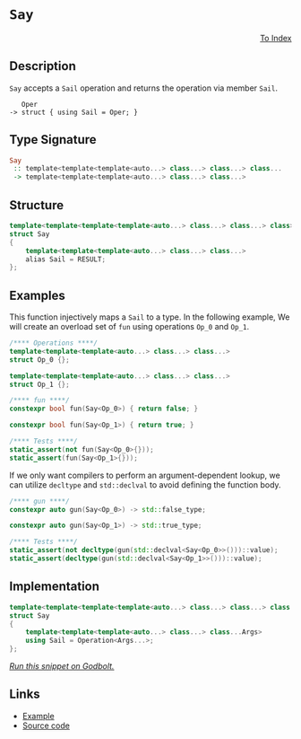 <!-- Copyright 2024 Feng Mofan
SPDX-License-Identifier: Apache-2.0 -->

# `Say`

<p style='text-align: right;'><a href="../utilities.md#say">To Index</a></p>

## Description

`Say` accepts a `Sail` operation and returns the operation via member `Sail`.

<pre><code>   Oper
-> struct { using Sail = Oper; }</code></pre>

## Type Signature

```Haskell
Say
 :: template<template<template<auto...> class...> class...> class...
 -> template<template<template<auto...> class...> class...>
```

## Structure

```C++
template<template<template<template<auto...> class...> class...> class>
struct Say
{
    template<template<template<auto...> class...> class...>
    alias Sail = RESULT;
};
```

## Examples

This function injectively maps a `Sail` to a type.
In the following example, We will create an overload set of `fun` using operations `Op_0` and `Op_1`.

```C++
/**** Operations ****/
template<template<template<auto...> class...> class...>
struct Op_0 {};

template<template<template<auto...> class...> class...>
struct Op_1 {};

/**** fun ****/
constexpr bool fun(Say<Op_0>) { return false; }

constexpr bool fun(Say<Op_1>) { return true; }

/**** Tests ****/
static_assert(not fun(Say<Op_0>{}));
static_assert(fun(Say<Op_1>{}));
```

If we only want compilers to perform an argument-dependent lookup, we can utilize `decltype` and `std::declval` to avoid defining the function body.

```C++
/**** gun ****/
constexpr auto gun(Say<Op_0>) -> std::false_type;

constexpr auto gun(Say<Op_1>) -> std::true_type;

/**** Tests ****/
static_assert(not decltype(gun(std::declval<Say<Op_0>>()))::value);
static_assert(decltype(gun(std::declval<Say<Op_1>>()))::value);
```

## Implementation

```C++
template<template<template<template<auto...> class...> class...> class Operation>
struct Say
{
    template<template<template<auto...> class...> class...Args>
    using Sail = Operation<Args...>;
};
```

[*Run this snippet on Godbolt.*](https://godbolt.org/#z:OYLghAFBqd5QCxAYwPYBMCmBRdBLAF1QCcAaPECAMzwBtMA7AQwFtMQByARg9KtQYEAysib0QXACx8BBAKoBnTAAUAHpwAMvAFYTStJg1DIApACYAQuYukl9ZATwDKjdAGFUtAK4sGIAGzSrgAyeAyYAHI%2BAEaYxCCSAKykAA6oCoRODB7evgHSaRmOAqHhUSyx8Um2mPbFDEIETMQEOT5%2BgTV1WY3NBKWRMXEJyQpNLW15nWN9A%2BWVIwCUtqhexMjsHAD0AFR7%2BweHR/tbJhoAgrv7ANQAkiwp9GyCTPXXB6cXV8c/x5/nZ3OBEwDwMwJMAGY3MDQa9MJDoSDHnCETDkeCoUwvEQAHR4yHYa7IAwKBR4nEEokksn4iGE4lMUnXADyKTiryyBMBY2IXgc1yETAAnoCTAB2KwXa7S65osHwqFylGKpHyhFY3G0%2BnU8mUhmk8nnYjABRcqUyrwZIwCph0a6QgAiLLZxA5AgRRpNurpkMlALFDt9oq%2Bv1DH0B3x21wAYnhiGNrthVKxHph3icI2Gs/9MzdWez6gp03t/kqMYjYeWywq3BrUN7tYyaRS6VSmw3uQRefzWQB9DT2iXiwMQv2A6uo1XKivomt1httg1axfNs3nHl8gjO3tcQdWANBi65vbXKheBjFnb/NAMMaYVQpYjXaKoTyn88QQUiqF9jQExZ7tcxCYAQawXlQYhKL6g6BkeFw3neD5Pi%2Bb5ngwn7CgifZcP%2BgHAaBxAXl2XgKhYMHBpcBzXAAKpgYxFuGFwzI4yC9k2cQEBADCoFuaEYd%2Bbi/lyQ4BosiyHuuTQsWxpIcdQH5flhKQ7sJ%2B4OmJEnHlmvz/JGAqYDe6CJsmoJpoxlHaaGOZHmYEJhMSXhYPaipCmyvZdraBCmj6cEWSewDnpe14CIhj7XHW1wBehik/spf50gBAC0lJjOgIAgBBtBKO5rmkRRCHAkh4XYqgkUKZhsUqQl1zJa2qXpcRmA5WymkhjctH0UFnYcqx7EtFxPHXFgxIELl0AfvVIDDbQABuYgIjFglxVydIQGJizpXN3iYOJo7ddJfWcdNo1suN6GTdNW0LRVS1VdgBJrWJm1iCRu0WBwyy0JwiS8H4HBaKQqCcG41jWNcCirOsabmBCPCkAQmgfcsADWICJJIOIaAAHGYZgAJx41wiTY1jXBimK0hfRwki8CwEgaBopB/QDQMcLwCggIzCP/R9pBwLAMCICAqwECk2LkJQaAPHQcQRKwmyqFj/iJYEkXIMg1xSDiZi8Jg%2BBEMQeBpVwMiCCIYjsFIpvyEoaiI6QugmwA7q6KScDwn3fb99us8y2Ji1uqBUNcivK6rwDq5rGNmNcEAeNL9BPjDXCLLw3NaMsEBIFLKQy2QFAQDnecgMAUhmHwdDAvGlDRPb0RhM0Qru7w9fMMQQrMtE2gGdzcNS88BDMgwtBNzzpBYNEXjALWtBZc348goYwDiGP%2BDAQ4eAzXR9v3gZ2KbHDYTAlTAO0Hg0Suu3HhYPbXZ4HT3C8FvxAvkoDqL0YZ9GIjyxUAYJoADU8CYCdvmP6cN%2BBm1EOIK2kCbYqHUGPR2%2Bgl4oFBpYfQ58OaQGWKgFIhZOCJVSo6UwlhrBmBZs/Q2WBsFrS6D3LILgGDuE8O0PQIQwiDAqMME2hRMgCEmH4Xh6R%2BEMDmEMeIJs7AMIEL0CYrC8hSNqDIho4x%2BicPmDw2wajBF6BmC0cR3DJHLAhmsDYEhPYcB%2BkzH2nAQ5KxVpINWGstYxwgLgQgJB7S2RTmnH%2BywECYCYFgeIdDUaSAhDiPGEIKYaEkGYSQ/gGaJH8HjfQnAaakDprDHE/guD%2BCxnjUm/h0ZE2if4GxY9Wbs05vDH%2BfNBZZ2Fv7cWBci6JzlmwTgzQWAzTFIlJgbZrRcDxjiLgmNdb6xIEbPQcDzYwOkHAxQCD7a6HLi7JgbtH6WOsczXgvsWmB2DqHRxQzgCa1GeMgccdUAJziN4iEZhU51J5pnbOtzc6JwloXD5xcGRGBGVwRmNBaBVw5hAWuY9W6N3ntC9undu4OHnv3Rgg9h6jwBhPKeM856PwXiwJeK9MVxgYVvDmY9d7IH3vPI%2BtR7Znwvo3a%2BmwAZ3wfnDZ%2Br9MDvwJZ/MIoBXl8H/goIBICwHzzmdAy2izZDLLtkgkA5cDDf1IVYDBDLaG4PwVkclRCCDoBIegiwFD9lUKNtvHB9CN7OAgK4XRJsOFlAkXoPh9R7WpBEfUQxCwlHdFkTohRQirX1Dkeop1Ri9EBtyEG/RYauE%2BpMZDcxKd0lWO9lUuxJzVb/POSMsZmNY4eINg83xLyM4BKCSEygljMnZNGXEsUiQ8bkwhPExJkgTZ7MBpwGpXN6n8yFiLAO3z2my3lt04gLBVYsAUDNDWM083yjGJMzx1DZmyHmdK62crEEA10BCUgGytke1Tbs2xHA/ai2xNcIOIdp2zvnYuuECYbl3KTrZCEzz068yaaO/OktfmJxAHOlIykF1417EuggvZVCdBBWCmudcG7t1hchjuXce7ItuQPIeI97ZYunmIXFcMsC8uXiy3ga9SXbwpaoPewIaWCDpWPBll8hTMtvobdlT84hcp5YS/l9S/5MEAcA0BbJwG8ElRbCQMrBA7tWSAA9yrjBGswdETVgNtUhU4FseqqryGULiNQi1dDpHWr8La5h7rHXxq0a6rI7qHMlA0c631KjQ3uvMyGtR3qtGxq8751zEaU2mKhhY096aWaZvvXO644GcRQcLVM99sMv3%2BNIIE4Jww6FU1rYq0ZEIISJGJh2hmRWxQFMqdFtmthanfrEqQcJiQolkzFAzLGkhCZcBxmYCpVMIRRf2T2stSNU062q8N2rDXljPwyM4SQQA)

## Links

- [Example](../../code/facilities/utilities/say/implementation.hpp)
- [Source code](../../../conceptrodon/say.hpp)
